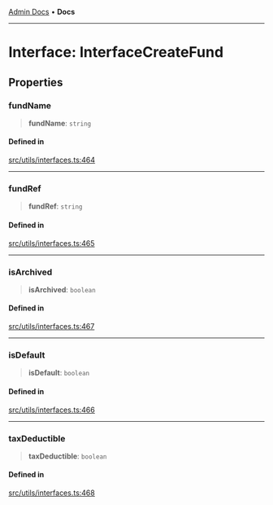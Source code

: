 [Admin Docs](/) • **Docs**

***

# Interface: InterfaceCreateFund

## Properties

### fundName

> **fundName**: `string`

#### Defined in

[src/utils/interfaces.ts:464](https://github.com/PalisadoesFoundation/talawa-admin/blob/main/src/utils/interfaces.ts#L464)

***

### fundRef

> **fundRef**: `string`

#### Defined in

[src/utils/interfaces.ts:465](https://github.com/PalisadoesFoundation/talawa-admin/blob/main/src/utils/interfaces.ts#L465)

***

### isArchived

> **isArchived**: `boolean`

#### Defined in

[src/utils/interfaces.ts:467](https://github.com/PalisadoesFoundation/talawa-admin/blob/main/src/utils/interfaces.ts#L467)

***

### isDefault

> **isDefault**: `boolean`

#### Defined in

[src/utils/interfaces.ts:466](https://github.com/PalisadoesFoundation/talawa-admin/blob/main/src/utils/interfaces.ts#L466)

***

### taxDeductible

> **taxDeductible**: `boolean`

#### Defined in

[src/utils/interfaces.ts:468](https://github.com/PalisadoesFoundation/talawa-admin/blob/main/src/utils/interfaces.ts#L468)
